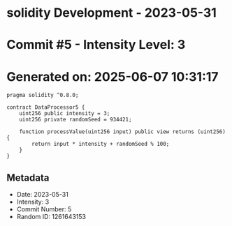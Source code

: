 ﻿# solidity Development - 2023-05-31
# Commit #5 - Intensity Level: 3
# Generated on: 2025-06-07 10:31:17
```solidity
pragma solidity ^0.8.0;

contract DataProcessor5 {
    uint256 public intensity = 3;
    uint256 private randomSeed = 934421;

    function processValue(uint256 input) public view returns (uint256) {
        return input * intensity + randomSeed % 100;
    }
}
```
## Metadata
- Date: 2023-05-31
- Intensity: 3
- Commit Number: 5
- Random ID: 1261643153
